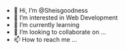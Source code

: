 - 👋 Hi, I’m @Sheisgoodness
- 👀 I’m interested in Web Development
- 🌱 I’m currently learning 
- 💞️ I’m looking to collaborate on ...
- 📫 How to reach me ...

<!---
Sheisgoodness/Sheisgoodness is a ✨ special ✨ repository because its `README.md` (this file) appears on your GitHub profile.
You can click the Preview link to take a look at your changes.
--->
